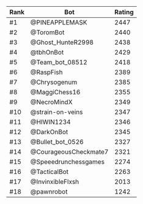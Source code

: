 Rank|Bot|Rating
---|---|---
#1|@PINEAPPLEMASK|2447
#2|@ToromBot|2440
#3|@Ghost_HunteR2998|2438
#4|@tbhOnBot|2429
#5|@Team_bot_08512|2418
#6|@RaspFish|2389
#7|@Chrysogenum|2385
#8|@MaggiChess16|2355
#9|@NecroMindX|2349
#10|@strain-on-veins|2347
#11|@HIWIN1234|2346
#12|@DarkOnBot|2345
#13|@Bullet_bot_0526|2327
#14|@CourageousCheckmate7|2321
#15|@Speeedrunchessgames|2274
#16|@TacticalBot|2263
#17|@InvinxibleFlxsh|2013
#18|@pawnrobot|1242
